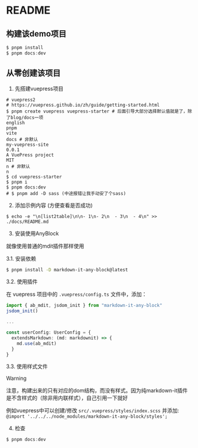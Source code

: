 # README

## 构建该demo项目

```typescript
$ pnpm install
$ pnpm docs:dev
```

## 从零创建该项目

1. 先搭建vuepress项目

```shell
# vuepress2
# https://vuepress.github.io/zh/guide/getting-started.html
$ pnpm create vuepress vuepress-starter # 后面引导大部分选择默认值就是了，除了blog/docs一项
english
pnpm
vite
docs # 非默认
my-vuepress-site
0.0.1
A VuePress project
MIT
n # 非默认
n
$ cd vuepress-starter
$ pnpm i
$ pnpm docs:dev
# $ pnpm add -D sass (中途报错让我手动安了个sass)
```

2. 添加示例内容 (方便查看是否成功)

```shell
$ echo -e "\n[list2table]\n\n- 1\n- 2\n  - 3\n  - 4\n" >> ./docs/README.md
```

3. 安装使用AnyBlock

就像使用普通的mdit插件那样使用

3.1. 安装依赖

```bash
$ pnpm install -D markdown-it-any-block@latest
```

3.2. 使用插件

在 vuepress 项目中的 `.vuepress/config.ts` 文件中，添加：

```typescript
import { ab_mdit, jsdom_init } from "markdown-it-any-block"
jsdom_init()

...

const userConfig: UserConfig = {
  extendsMarkdown: (md: markdownit) => {
    md.use(ab_mdit)
  }
}
```

3.3. 使用样式文件

> [!WARNING]
> 
> 注意，构建出来的只有对应的dom结构，而没有样式。因为纯markdown-it插件是不含样式的（除非用内联样式），自己引用一下就好
> 
> 例如vuepress中可以创建/修改 `src/.vuepress/styles/index.scss`
> 并添加: `@import '../../../node_modules/markdown-it-any-block/styles';`

4. 检查

```typescript
$ pnpm docs:dev
```
